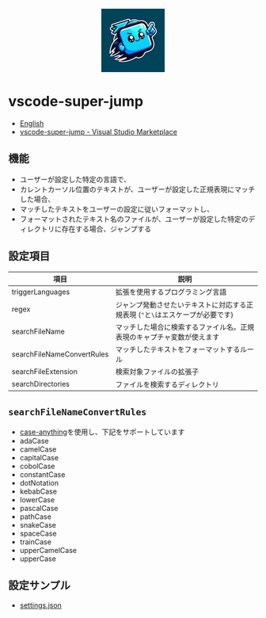<p align="center"><img src="https://raw.githubusercontent.com/yuki777/vscode-super-jump/main/icon.png" alt="icon"></p>

# vscode-super-jump
- [English](https://github.com/yuki777/vscode-super-jump/blob/main/README.md)
- [vscode-super-jump - Visual Studio Marketplace](https://marketplace.visualstudio.com/items?itemName=YukiAdachi.vscode-super-jump)

## 機能
- ユーザーが設定した特定の言語で、
- カレントカーソル位置のテキストが、ユーザーが設定した正規表現にマッチした場合、
- マッチしたテキストをユーザーの設定に従いフォーマットし、
- フォーマットされたテキスト名のファイルが、ユーザーが設定した特定のディレクトリに存在する場合、ジャンプする

## 設定項目

| 項目                        | 説明                                                                                |
|-----------------------------|-------------------------------------------------------------------------------------|
| triggerLanguages            | 拡張を使用するプログラミング言語                                                    |
| regex                       | ジャンプ発動させたいテキストに対応する正規表現 (`"`と`\`はエスケープが必要です)     |
| searchFileName              | マッチした場合に検索するファイル名。正規表現のキャプチャ変数が使えます              |
| searchFileNameConvertRules  | マッチしたテキストをフォーマットするルール                                          |
| searchFileExtension         | 検索対象ファイルの拡張子                                                            |
| searchDirectories           | ファイルを検索するディレクトリ                                                      |

## `searchFileNameConvertRules`
- [case-anything](https://www.npmjs.com/package/case-anything)を使用し、下記をサポートしています
- adaCase
- camelCase
- capitalCase
- cobolCase
- constantCase
- dotNotation
- kebabCase
- lowerCase
- pascalCase
- pathCase
- snakeCase
- spaceCase
- trainCase
- upperCamelCase
- upperCase

## 設定サンプル
- [settings.json](https://github.com/yuki777/vscode-super-jump/wiki)
